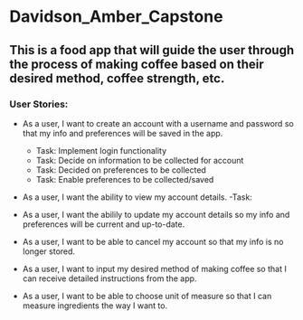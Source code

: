 # Davidson_Amber_Capstone
## This is a food app that will guide the user through the process of making coffee based on their desired method, coffee strength, etc.
### User Stories:
- As a user, I want to create an account with a username and password so that my info and preferences will be saved in the app.
  - Task: Implement login functionality
  - Task: Decide on information to be collected for account
  - Task: Decided on preferences to be collected
  - Task: Enable preferences to be collected/saved

- As a user, I want the ability to view my account details.
  -Task:
- As a user, I want the abilily to update my account details so my info and preferences will be current and up-to-date.
- As a user, I want to be able to cancel my account so that my info is no longer stored.
- As a user, I want to input my desired method of making coffee so that I can receive detailed instructions from the app.
- As a user, I want to be able to choose unit of measure so that I can measure ingredients the way I want to.
